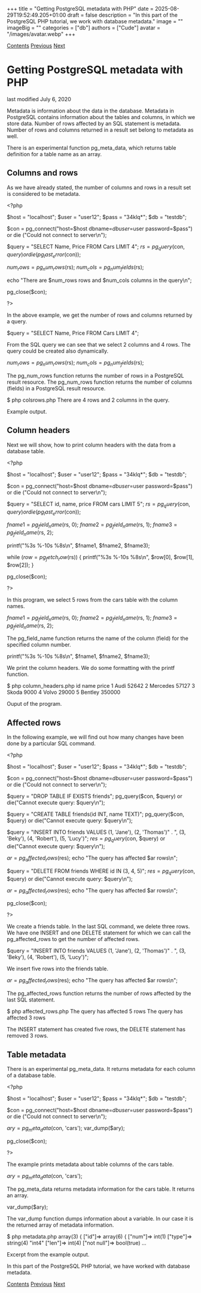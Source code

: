 +++
title = "Getting PostgreSQL metadata with PHP"
date = 2025-08-29T19:52:49.205+01:00
draft = false
description = "In this part of the PostgreSQL PHP tutorial, we work with database metadata."
image = ""
imageBig = ""
categories = ["db"]
authors = ["Cude"]
avatar = "/images/avatar.webp"
+++

[Contents](..)
[Previous](../images/)
[Next](../trans/)

# Getting PostgreSQL metadata with PHP

last modified July 6, 2020 

Metadata is information about the data in the database. 
Metadata in PostgreSQL contains information about the tables 
and columns, in which we store data. Number of rows affected 
by an SQL statement is metadata. Number of rows and columns returned 
in a result set belong to metadata as well.

There is an experimental function pg_meta_data, which returns 
table definition for a table name as an array.

## Columns and rows

As we have already stated, the number of columns and rows in a result
set is considered to be metadata. 

&lt;?php 

$host = "localhost"; 
$user = "user12"; 
$pass = "34klq*"; 
$db = "testdb"; 

$con = pg_connect("host=$host dbname=$db user=$user password=$pass")
    or die ("Could not connect to server\n"); 

$query = "SELECT Name, Price FROM Cars LIMIT 4"; 
$rs = pg_query($con, $query) or die (pg_last_error($con)); 

$num_rows = pg_num_rows($rs);
$num_cols = pg_num_fields($rs);

echo "There are $num_rows rows and $num_cols columns in the query\n";

pg_close($con); 

?&gt;

In the above example, we get the number of rows and columns returned
by a query. 

$query = "SELECT Name, Price FROM Cars LIMIT 4"; 

From the SQL query we can see that we select 2 columns and 4 rows.
The query could be created also dynamically.

$num_rows = pg_num_rows($rs);
$num_cols = pg_num_fields($rs);

The pg_num_rows function returns the number of rows in a 
PostgreSQL result resource. The pg_num_rows function 
returns the number of columns (fields) in a PostgreSQL result resource.

$ php colsrows.php
There are 4 rows and 2 columns in the query.

Example output.

## Column headers

Next we will show, how to print column headers with the data
from a database table.

&lt;?php 

$host = "localhost"; 
$user = "user12"; 
$pass = "34klq*"; 
$db = "testdb"; 

$con = pg_connect("host=$host dbname=$db user=$user password=$pass")
    or die ("Could not connect to server\n"); 

$query = "SELECT id, name, price FROM cars LIMIT 5"; 
$rs = pg_query($con, $query) or die (pg_last_error($con)); 

$fname1 = pg_field_name($rs, 0);
$fname2 = pg_field_name($rs, 1);
$fname3 = pg_field_name($rs, 2);

printf("%3s  %-10s %8s\n", $fname1, $fname2, $fname3);

while ($row = pg_fetch_row($rs)) {
  printf("%3s  %-10s %8s\n", $row[0], $row[1], $row[2]);
}

pg_close($con); 

?&gt;

In this program, we select 5 rows from the cars table
with the column names. 

$fname1 = pg_field_name($rs, 0);
$fname2 = pg_field_name($rs, 1);
$fname3 = pg_field_name($rs, 2);

The pg_field_name function returns the name of
the column (field) for the specified column number.

printf("%3s  %-10s %8s\n", $fname1, $fname2, $fname3);

We print the column headers. We do some formatting with the
printf function.

$ php column_headers.php 
 id  name          price
  1  Audi          52642
  2  Mercedes      57127
  3  Skoda          9000
  4  Volvo         29000
  5  Bentley      350000

Ouput of the program. 

## Affected rows

In the following example, we will find out how many changes have
been done by a particular SQL command.

&lt;?php 

$host = "localhost"; 
$user = "user12"; 
$pass = "34klq*"; 
$db = "testdb"; 

$con = pg_connect("host=$host dbname=$db user=$user password=$pass")
    or die ("Could not connect to server\n"); 

$query = "DROP TABLE IF EXISTS friends"; 
pg_query($con, $query) or die("Cannot execute query: $query\n");

$query = "CREATE TABLE friends(id INT, name TEXT)"; 
pg_query($con, $query) or die("Cannot execute query: $query\n");

$query = "INSERT INTO friends VALUES (1, 'Jane'), (2, 'Thomas')"
    . ", (3, 'Beky'), (4, 'Robert'), (5, 'Lucy')"; 
$res = pg_query($con, $query) or die("Cannot execute query: $query\n");

$ar = pg_affected_rows($res);
echo "The query has affected $ar rows\n";

$query = "DELETE FROM friends WHERE id IN (3, 4, 5)";
$res = pg_query($con, $query) or die("Cannot execute query: $query\n");

$ar = pg_affected_rows($res);
echo "The query has affected $ar rows\n";

pg_close($con);

?&gt;

We create a friends table. In the last SQL command, we delete three
rows. We have one INSERT and one DELETE statement 
for which we can call the pg_affected_rows to get the number 
of affected rows. 

$query = "INSERT INTO friends VALUES (1, 'Jane'), (2, 'Thomas')"
    . ", (3, 'Beky'), (4, 'Robert'), (5, 'Lucy')"; 

We insert five rows into the friends table.

$ar = pg_affected_rows($res);
echo "The query has affected $ar rows\n";

The pg_affected_rows function returns the number of
rows affected by the last SQL statement. 

$ php affected_rows.php
The query has affected 5 rows
The query has affected 3 rows

The INSERT statement has created five rows, the DELETE statement 
has removed 3 rows. 

## Table metadata

There is an experimental pg_meta_data. 
It returns metadata for each column of a database table.

&lt;?php 

$host = "localhost"; 
$user = "user12"; 
$pass = "34klq*"; 
$db = "testdb"; 

$con = pg_connect("host=$host dbname=$db user=$user password=$pass")
    or die ("Could not connect to server\n"); 

$ary = pg_meta_data($con, 'cars');
var_dump($ary);

pg_close($con); 

?&gt;

The example prints metadata about table columns of the cars table. 

$ary = pg_meta_data($con, 'cars');

The pg_meta_data returns metadata information for the
cars table. It returns an array.

var_dump($ary);

The var_dump function dumps information about a variable.
In our case it is the returned array of metadata information.

$ php metadata.php
array(3) {
  ["id"]=&gt;
  array(6) {
    ["num"]=&gt;
    int(1)
    ["type"]=&gt;
    string(4) "int4"
    ["len"]=&gt;
    int(4)
    ["not null"]=&gt;
    bool(true)
...

Excerpt from the example output.

In this part of the PostgreSQL PHP tutorial, we have worked with database
metadata. 

[Contents](..)
[Previous](../images/)
[Next](../trans/)